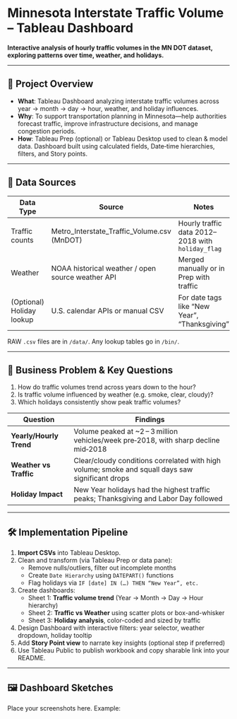 # Minnesota Interstate Traffic Volume – Tableau Dashboard

**Interactive analysis of hourly traffic volumes in the MN DOT dataset, exploring patterns over time, weather, and holidays.**

---

## 🧭 Project Overview

- **What**: Tableau Dashboard analyzing interstate traffic volumes across year → month → day → hour, weather, and holiday influences.  
- **Why**: To support transportation planning in Minnesota—help authorities forecast traffic, improve infrastructure decisions, and manage congestion periods.  
- **How**: Tableau Prep (optional) or Tableau Desktop used to clean & model data. Dashboard built using calculated fields, Date‑time hierarchies, filters, and Story points. 

---

## 📁 Data Sources

| Data Type | Source | Notes |
|-----------|--------|-------|
| Traffic counts | Metro_Interstate_Traffic_Volume.csv (MnDOT) | Hourly traffic data 2012–2018 with `holiday_flag` |
| Weather | NOAA historical weather / open source weather API | Merged manually or in Prep with traffic |
| (Optional) Holiday lookup | U.S. calendar APIs or manual CSV | For date tags like “New Year”, “Thanksgiving” |

RAW `.csv` files are in `/data/`. Any lookup tables go in `/bin/`.

---

## 🧠 Business Problem & Key Questions

1. How do traffic volumes trend across years down to the hour?  
2. Is traffic volume influenced by weather (e.g. smoke, clear, cloudy)?  
3. Which holidays consistently show peak traffic volumes?  

| Question | Findings |
|----------|----------|
| **Yearly/Hourly Trend** | Volume peaked at ~2 – 3 million vehicles/week pre‑2018, with sharp decline mid‑2018 |
| **Weather vs Traffic** | Clear/cloudy conditions correlated with high volume; smoke and squall days saw significant drops |
| **Holiday Impact** | New Year holidays had the highest traffic peaks; Thanksgiving and Labor Day followed |

---

## 🛠️ Implementation Pipeline

1. **Import CSVs** into Tableau Desktop.  
2. Clean and transform (via Tableau Prep or data pane):
   - Remove nulls/outliers, filter out incomplete months  
   - Create `Date Hierarchy` using `DATEPART()` functions  
   - Flag holidays via `IF [date] IN (…) THEN “New Year”, etc.`  
3. Create dashboards:
   - Sheet 1: **Traffic volume trend** (Year → Month → Day → Hour hierarchy)  
   - Sheet 2: **Traffic vs Weather** using scatter plots or box-and-whisker  
   - Sheet 3: **Holiday analysis**, color-coded and sized by traffic  
4. Design Dashboard with interactive filters: year selector, weather dropdown, holiday tooltip  
5. Add **Story Point view** to narrate key insights (optional step if preferred)  
6. Use Tableau Public to publish workbook and copy sharable link into your README.

---

## 🖼️ Dashboard Sketches

Place your screenshots here. Example:

